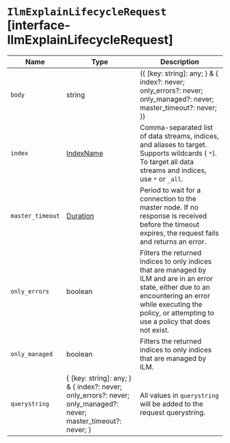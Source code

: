 # `IlmExplainLifecycleRequest` [interface-IlmExplainLifecycleRequest]

| Name | Type | Description |
| - | - | - |
| `body` | string | ({ [key: string]: any; } & { index?: never; only_errors?: never; only_managed?: never; master_timeout?: never; }) | All values in `body` will be added to the request body. |
| `index` | [IndexName](./IndexName.md) | Comma-separated list of data streams, indices, and aliases to target. Supports wildcards ( `*`). To target all data streams and indices, use `*` or `_all`. |
| `master_timeout` | [Duration](./Duration.md) | Period to wait for a connection to the master node. If no response is received before the timeout expires, the request fails and returns an error. |
| `only_errors` | boolean | Filters the returned indices to only indices that are managed by ILM and are in an error state, either due to an encountering an error while executing the policy, or attempting to use a policy that does not exist. |
| `only_managed` | boolean | Filters the returned indices to only indices that are managed by ILM. |
| `querystring` | { [key: string]: any; } & { index?: never; only_errors?: never; only_managed?: never; master_timeout?: never; } | All values in `querystring` will be added to the request querystring. |
